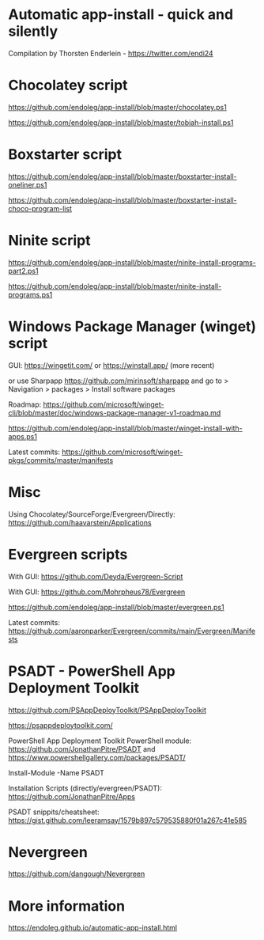 # Automatic app-install - quick and silently
Compilation by Thorsten Enderlein - https://twitter.com/endi24

# Chocolatey script
https://github.com/endoleg/app-install/blob/master/chocolatey.ps1

https://github.com/endoleg/app-install/blob/master/tobiah-install.ps1

# Boxstarter script
https://github.com/endoleg/app-install/blob/master/boxstarter-install-oneliner.ps1

https://github.com/endoleg/app-install/blob/master/boxstarter-install-choco-program-list

# Ninite script
https://github.com/endoleg/app-install/blob/master/ninite-install-programs-part2.ps1

https://github.com/endoleg/app-install/blob/master/ninite-install-programs.ps1

# Windows Package Manager (winget) script
GUI: https://wingetit.com/ or https://winstall.app/ (more recent)

or use Sharpapp https://github.com/mirinsoft/sharpapp and go to > Navigation > packages > Install software packages 

Roadmap: https://github.com/microsoft/winget-cli/blob/master/doc/windows-package-manager-v1-roadmap.md

https://github.com/endoleg/app-install/blob/master/winget-install-with-apps.ps1

Latest commits: https://github.com/microsoft/winget-pkgs/commits/master/manifests

# Misc
Using Chocolatey/SourceForge/Evergreen/Directly: https://github.com/haavarstein/Applications

# Evergreen scripts
With GUI: https://github.com/Deyda/Evergreen-Script

With GUI: https://github.com/Mohrpheus78/Evergreen

https://github.com/endoleg/app-install/blob/master/evergreen.ps1

Latest commits: https://github.com/aaronparker/Evergreen/commits/main/Evergreen/Manifests

# PSADT - PowerShell App Deployment Toolkit
https://github.com/PSAppDeployToolkit/PSAppDeployToolkit

https://psappdeploytoolkit.com/

PowerShell App Deployment Toolkit PowerShell module: https://github.com/JonathanPitre/PSADT and https://www.powershellgallery.com/packages/PSADT/

Install-Module -Name PSADT

Installation Scripts (directly/evergreen/PSADT): https://github.com/JonathanPitre/Apps

PSADT snippits/cheatsheet: https://gist.github.com/leeramsay/1579b897c579535880f01a267c41e585

# Nevergreen
https://github.com/dangough/Nevergreen

# More information
https://endoleg.github.io/automatic-app-install.html
